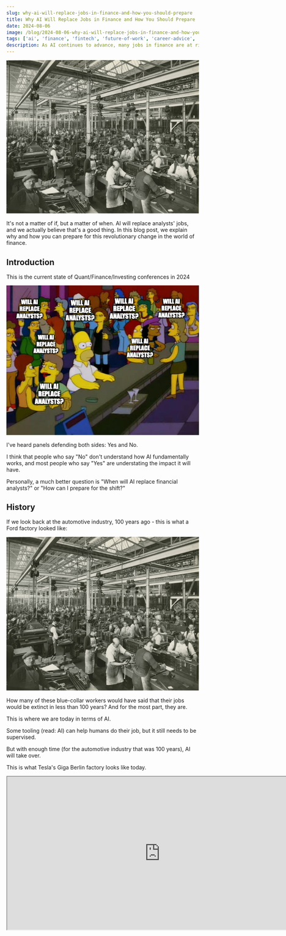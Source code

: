 ```yaml
---
slug: why-ai-will-replace-jobs-in-finance-and-how-you-should-prepare
title: Why AI Will Replace Jobs in Finance and How You Should Prepare
date: 2024-08-06
image: /blog/2024-08-06-why-ai-will-replace-jobs-in-finance-and-how-you-should-prepare.png
tags: ['ai', 'finance', 'fintech', 'future-of-work', 'career-advice', 'automation', 'reskilling', 'analyst']
description: As AI continues to advance, many jobs in finance are at risk. Learn why this shift is happening and how to prepare for the future.
---
```


<p align="center">
    <img width="600" src="/blog/2024-08-06-why-ai-will-replace-jobs-in-finance-and-how-you-should-prepare.png"/>
</p>

It's not a matter of if, but a matter of when. AI will replace analysts' jobs, and we actually believe that's a good thing. In this blog post, we explain why and how you can prepare for this revolutionary change in the world of finance.

<!-- truncate -->

<div style={{borderTop: '1px solid #0088CC', margin: '1.5em 0'}} />

## Introduction

This is the current state of Quant/Finance/Investing conferences in 2024

<p align="center">
    <img width="600" src="/blog/2024-08-06-why-ai-will-replace-jobs-in-finance-and-how-you-should-prepare_1.png"/>
</p>

I've heard panels defending both sides: Yes and No.

I think that people who say "No" don't understand how AI fundamentally works, and most people who say "Yes" are understating the impact it will have.

Personally, a much better question is "When will AI replace financial analysts?" or "How can I prepare for the shift?"

## History

If we look back at the automotive industry, 100 years ago - this is what a Ford factory looked like:

<p align="center">
    <img width="600" src="/blog/2024-08-06-why-ai-will-replace-jobs-in-finance-and-how-you-should-prepare.png"/>
</p>

How many of these blue-collar workers would have said that their jobs would be extinct in less than 100 years? And for the most part, they are.

This is where we are today in terms of AI.

Some tooling (read: AI) can help humans do their job, but it still needs to be supervised.

But with enough time (for the automotive industry that was 100 years), AI will take over.

This is what Tesla's Giga Berlin factory looks like today.

<div className="flex place-items-center justify-center items-center rounded-sm mx-auto">
    <iframe
        src="https://www.youtube.com/embed/7-4yOx1CnXE?si=k-adJ_cOlXS6Ldlv"
        width="800"
        height="400"
    />
</div>

## When will AI replace financial analysts?

Bill Gates famously said: "Most people overestimate what they can achieve in a year and underestimate what they can achieve in ten years".

I've found this to be mostly true for everything tech.

EXCEPT AI.

This is why I'm so bullish on the category as a whole.

I subscribe to a few newsletters that share daily AI updates, and it's crazy that every single day there's something big happening. Either a new model is released and open source, a new framework to do RAG or fine-tune, a new company announces they are working on foundational models, a new paper that pushes the field forward, or a new investment from a big corporation.

I mean, even enterprises are rushing to jump into the AI train. Either releasing AI features to millions of users before proper testing (e.g. Gemini overview on Google and the whole Reddit answers), adding AI where it isn't really necessary (e.g. Meta AI on WhatsApp), exploring new monetization opportunities (e.g. Amazon Bedrock for fine-tuning) or risking on their values to not be left behind (e.g. Apple partnering with OpenAI — risking the security brand they worked so hard for).

So, I think this will happen soon.

And it's with that in mind that we have been building OpenBB.

## How can I prepare for the shift?

I think that the most important question that financial analysts should ask themselves is not '**when**' but '**what can I do to prepare myself for when AI starts taking over**'.

There's going to be multiple stages before AI fully takes over. Here's how I envision it playing out:

<p align="center">
    <img width="600" src="/blog/2024-08-06-why-ai-will-replace-jobs-in-finance-and-how-you-should-prepare_2.png"/>
</p>

(For what it's worth, I think this is equivalent to what will happen to developers in general).

### Short term

We are starting to enter this timeline.

A timeline where analysts will use AI to augment their output.

A good analyst using AI will be able to perform at a better level than a great analyst who doesn't use AI.

Interestingly, a mediocre analyst will be able to increase their output but nowhere as much as a good or great analyst. This is because the AI usage will supervised and still "driven" by the analyst (through prompts). So mediocre analysts will not benefit as much because they will either trust too much the AI (without being able to discern its validity), not use the best prompts because they don't know what to use the AI for, or not use the output because they won't comprehend the insights that the AI is generating.

During this period, the gap between mediocre and great analysts will be at an all-time high. This will expose more who is pushing their weight and who isn't.

Another thing is that firms that will be hiring high-talented juniors/interns will start adding AI experience as a requirement (e.g. OpenBB experience) since they understand that they will have a higher leverage and their output will be much better. Potentially even replacing a current analyst with many years of experience that doesn't leverage AI in the day-to-day.

I think there are 2 reasons for this:

1. **AI will allow financial analysts to have much broader mandates** as they will be able to automate the process of research and screen the best companies. Instead of analyzing 20 companies per quarter, they will do 500.

2. **AI will be able to extract trends and patterns that humans simply can't due to the amount of data necessary to process**. The amount of data that financial firms use to invest is constantly on the rise, that's where they get their alpha from. Given that an analyst has a limited amount of resources, they will either have to narrow down the companies in their mandate or process less data for each.

### Long term

In the long term, AI will start taking the reigns.

This is the equivalent of self-driving cars becoming fully autonomous.

The gap between mediocre and great analysts will narrow over time because AI is doing all the heavy work.

At that time, it will be very hard to distinguish the competency of mediocre and great analysts — the main indicator will be how they interpret/understand the AI model, i.e. how they can explain what led to the AI "deciding" to invest in companies based on hundreds of different datasets.

This is why we spend hours obsessing over the UX of the [OpenBB Terminal Pro](https://openbb.co/products/pro). We want to make sure analysts know at all times what the AI Copilot is doing and thinking. Because interpretability will be a big topic in the future.

It's important to note that the best analysts will be the ones who have their jobs more secure over time. That is because provided the AI is taking the reigns, when it fully takes the reigns, the output of all analysts will be more or less the same. However, in the period before, the great analyst will have an edge because their skill is still in use and so the leverage lever is bigger.

I think that when AI fully takes over analysts' jobs, the best ones will move towards opening their investment firms and focus on the human part of the job: communication.

Communicating to their investors why they made their decisions, e.g. "We have access to this dataset which others don't, and our AI model correlated that data with x, y, and z which enabled us to invest ahead of the rest of the market". This is the "interpretability" of the AI that I mentioned earlier.

## What can you do?

You should still pursue a career in the space.

But you should do so with AI in mind.

Experiment with products out there that leverage AI to make you more efficient (you can try OpenBB for free at pro.openbb.co). You will soon realize that your output can compete with someone who is neglecting AI in their day-to-day.

Being a top financial analyst is still something you should strive for since these are going to be the last to be replaced. And when they are, you will still have an edge because your role is likely to evolve into a communication/management role that explains what the AI is doing to investors. And that would be much easier if you're a top analyst in the first place - because you would understand the insights extracted from an AI copilot.

What is your opinion on this topic?
